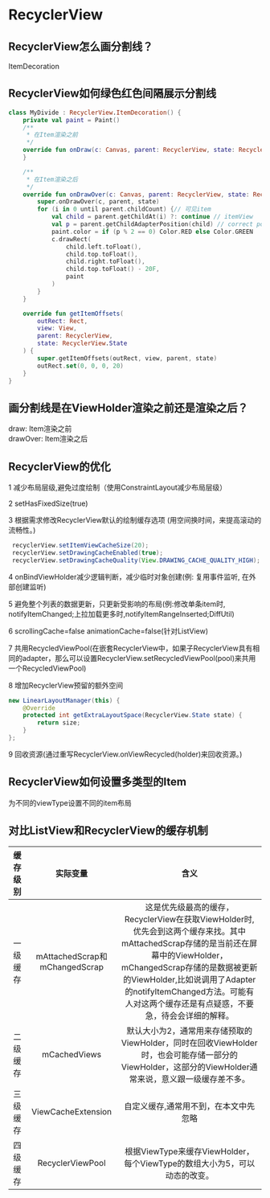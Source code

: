 # RecyclerView

## RecyclerView怎么画分割线？

ItemDecoration

## RecyclerView如何绿色红色间隔展示分割线
```kotlin
class MyDivide : RecyclerView.ItemDecoration() {
    private val paint = Paint()
    /**
     * 在Item渲染之前
     */
    override fun onDraw(c: Canvas, parent: RecyclerView, state: RecyclerView.State) {
    }

    /**
     * 在Item渲染之后
     */
    override fun onDrawOver(c: Canvas, parent: RecyclerView, state: RecyclerView.State) {
        super.onDrawOver(c, parent, state)
        for (i in 0 until parent.childCount) {// 可见item
            val child = parent.getChildAt(i) ?: continue // itemView
            val p = parent.getChildAdapterPosition(child) // correct position
            paint.color = if (p % 2 == 0) Color.RED else Color.GREEN
            c.drawRect(
                child.left.toFloat(),
                child.top.toFloat(),
                child.right.toFloat(),
                child.top.toFloat() - 20F,
                paint
            )
        }
    }

    override fun getItemOffsets(
        outRect: Rect,
        view: View,
        parent: RecyclerView,
        state: RecyclerView.State
    ) {
        super.getItemOffsets(outRect, view, parent, state)
        outRect.set(0, 0, 0, 20)
    }
}
```

## 画分割线是在ViewHolder渲染之前还是渲染之后？
draw: Item渲染之前  
drawOver: Item渲染之后 

## RecyclerView的优化

1 减少布局层级,避免过度绘制（使用ConstraintLayout减少布局层级）

2 setHasFixedSize(true)

3 根据需求修改RecyclerView默认的绘制缓存选项
(用空间换时间，来提高滚动的流畅性。)
```java
 recyclerView.setItemViewCacheSize(20);
 recyclerView.setDrawingCacheEnabled(true);
 recyclerView.setDrawingCacheQuality(View.DRAWING_CACHE_QUALITY_HIGH);
```

4 onBindViewHolder减少逻辑判断，减少临时对象创建(例: 复用事件监听, 在外部创建监听)

5 避免整个列表的数据更新，只更新受影响的布局(例:修改单条item时, notifyItemChanged;上拉加载更多时,notifyItemRangeInserted;DiffUtil)

6 scrollingCache=false animationCache=false(针对ListView)

7 共用RecycledViewPool(在嵌套RecyclerView中，如果子RecyclerView具有相同的adapter，那么可以设置RecyclerView.setRecycledViewPool(pool)来共用一个RecycledViewPool)

8 增加RecyclerView预留的额外空间
```java
new LinearLayoutManager(this) {
    @Override
    protected int getExtraLayoutSpace(RecyclerView.State state) {
        return size;
    }
};
```

9 回收资源(通过重写RecyclerView.onViewRecycled(holder)来回收资源。)

## RecyclerView如何设置多类型的Item
为不同的viewType设置不同的item布局

## 对比ListView和RecyclerView的缓存机制
| 缓存级别 | 实际变量 | 含义|
|:-:|:-:|:-:|
| 一级缓存 | mAttachedScrap和mChangedScrap | 这是优先级最高的缓存，RecyclerView在获取ViewHolder时,优先会到这两个缓存来找。其中mAttachedScrap存储的是当前还在屏幕中的ViewHolder，mChangedScrap存储的是数据被更新的ViewHolder,比如说调用了Adapter的notifyItemChanged方法。可能有人对这两个缓存还是有点疑惑，不要急，待会会详细的解释。|
| 二级缓存 | mCachedViews | 默认大小为2，通常用来存储预取的ViewHolder，同时在回收ViewHolder时，也会可能存储一部分的ViewHolder，这部分的ViewHolder通常来说，意义跟一级缓存差不多。|
| 三级缓存 | ViewCacheExtension | 自定义缓存,通常用不到，在本文中先忽略 |
| 四级缓存 | RecyclerViewPool | 根据ViewType来缓存ViewHolder，每个ViewType的数组大小为5，可以动态的改变。|



